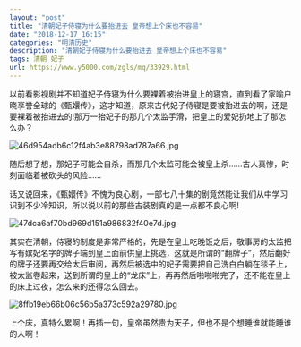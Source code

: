 ```yaml
---
layout: "post"
title: "清朝妃子侍寝为什么要抬进去 皇帝想上个床也不容易"
date: "2018-12-17 16:15"
categories: "明清历史"
description: "清朝妃子侍寝为什么要抬进去 皇帝想上个床也不容易"
tags: 清朝 妃子
url: https://www.y5000.com/zgls/mq/33929.html
---
```






以前看影视剧并不知道妃子侍寝为什么要裸着被抬进皇上的寝宫，直到看了家喻户晓享誉全球的《甄嬛传》，这才知道，原来古代妃子侍寝是要被抬进去的啊，还是要裸着被抬进去的!那万一抬妃子的那几个太监手滑，把皇上的爱妃扔地上了那怎么办？

![46d954adb6c12f4ab3e88798ad787a66.jpg](https://img.y5000.com/uploads/allimg/180930/46d954adb6c12f4ab3e88798ad787a66.jpg)

随后想了想，那妃子可能会自杀，而那几个太监可能会被皇上杀……古人真惨，时刻面临着被砍头的风险……

话又说回来，《甄嬛传》不愧为良心剧，一部七八十集的剧竟然能让我们从中学习识到不少冷知识，所以说以前的那些古装剧真的是一点都不良心啊!

![47dca6af70bd969d151a986832f40e7d.jpg](https://img.y5000.com/uploads/allimg/180930/47dca6af70bd969d151a986832f40e7d.jpg)

其实在清朝，侍寝的制度是非常严格的，先是在皇上吃晚饭之后，敬事房的太监把写有嫔妃名字的牌子端到皇上面前供皇上挑选，这就是所谓的“翻牌子”，然后翻好
的牌子还要再交给太后审阅，再然后被选中的妃子需要把自己洗白白躺在毯子上，被太监卷起来，送到所谓的皇上的“龙床”上，再再然后啪啪啪完了，还不能在皇上的床上过夜，怎么来的还得怎么回去。

![8ffb19eb66b06c56b5a373c592a29780.jpg](https://img.y5000.com/uploads/allimg/180930/8ffb19eb66b06c56b5a373c592a29780.jpg)

上个床，真特么累啊！再插一句，皇帝虽然贵为天子，但也不是个想睡谁就能睡谁的人啊！

  
